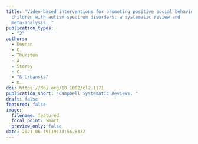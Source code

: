 ```yaml
---
title: "Video-based interventions for promoting positive social behaviour in
  children with autism spectrum disorders: a systematic review and
  meta-analysis. "
publication_types:
  - "2"
authors:
  - Keenan
  - C.
  - Thurston
  - A.
  - Storey
  - C.
  - "& Urbanska"
  - K.
doi: https://doi.org/10.1002/cl2.1171
publication_short: "Campbell Systematic Reviews. "
draft: false
featured: false
image:
  filename: featured
  focal_point: Smart
  preview_only: false
date: 2021-06-19T19:38:56.533Z
---
```

